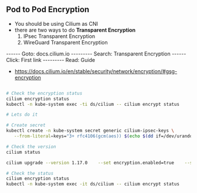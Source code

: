 ## Pod to Pod Encryption
- You should be using Cilium as CNI
- there are two ways to do **Transparent Encryption**
    1) IPsec Transparent Encryption
    2) WireGuard Transparent Encryption


------ Goto: docs.cilium.io --------- Search: Transparent Encryption
------ Click: First link    --------- Read: Guide

- https://docs.cilium.io/en/stable/security/network/encryption/#gsg-encryption


```bash

# Check the encryption status
cilium encryption status
kubectl -n kube-system exec -ti ds/cilium -- cilium encrypt status

# Lets do it

# Create secret
kubectl create -n kube-system secret generic cilium-ipsec-keys \
   --from-literal=keys="3+ rfc4106(gcm(aes)) $(echo $(dd if=/dev/urandom count=20 bs=1 2> /dev/null | xxd -p -c 64)) 128"

# Check the version
cilium status

cilium upgrade --version 1.17.0    --set encryption.enabled=true    --set encryption.type=ipsec

# Check the status
cilium encryption status
kubectl -n kube-system exec -it ds/cilium -- cilium encrypt status


```



